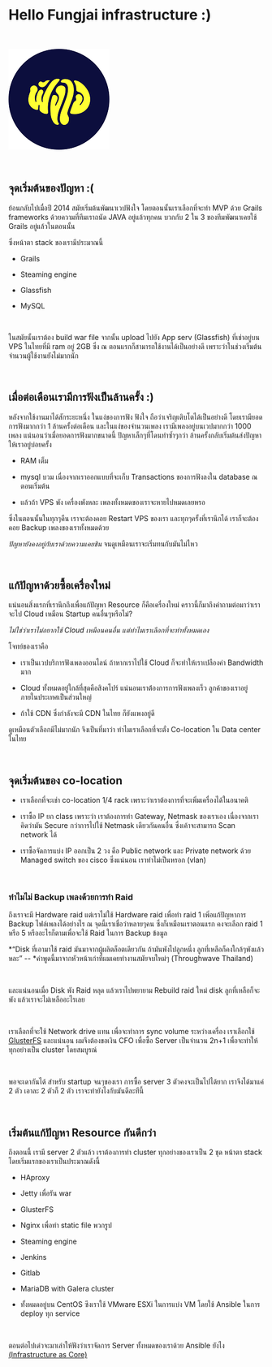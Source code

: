 Hello Fungjai infrastructure :)
===============================

 

![](images/logo.png)

 

จุดเริ่มต้นของปัญหา :(
-----------------

ย้อนกลับไปเมื่อปี 2014 สมัยเริ่มต้นพัฒนาเวปฟังใจ โดยตอนนั้นเราเลือกที่จะทำ MVP ด้วย Grails
frameworks ด้วยความที่ทีมเราถนัด JAVA อยู่แล้วทุกคน บวกกับ 2 ใน 3 ของทีมพัฒนาเคยใช้ Grails
อยู่แล้วในตอนนั้น

ซึ่งหน้าตา stack ของเรามีประมาณนี้

-   Grails

-   Steaming engine

-   Glassfish

-   MySQL

 

ในสมัยนั้นเราต้อง build war file จากนั้น upload ไปยัง App serv (Glassfish) ที่เช่าอยู่บน VPS
ในไทยที่มี ram อยู่ 2GB ซึ่ง ณ ตอนแรกก็สามารถใช้งานได้เป็นอย่างดี
เพราะว่าในช่วงเริ่มต้นจำนวนผู้ใช้งานยังไม่มากนัก

 

เมื่อต่อเดือนเรามีการฟังเป็นล้านครั้ง :)
------------------------------

หลังจากใช้งานมาได้สักระยะหนึ่ง ในแง่ของการฟัง ฟังใจ ถือว่าเจริญเติบโตได้เป็นอย่างดี
โดยเรามียอดการฟังมากกว่า 1 ล้านครั้งต่อเดือน และในแง่ของจำนวนเพลง เรามีเพลงอยู่บนเวปมากกว่า
1000 เพลง แน่นอนว่าเมื่อยอดการฟังมากขนาดนี้ ปัญหาเล็กๆที่โดนทำซ้ำๆกว่า
ล้านครั้งกลับเริ่มต้นส่งปัญหาให้เราอยู่บ่อยครั้ง

-   RAM เต็ม

-   mysql บวม เนื่องจากเราออกแบบที่จะเก็บ Transactions ของการฟังลงใน database ณ
    ตอนเริ่มต้น

-   แล้วถ้า VPS พัง เครื่องพังหละ เพลงทั้งหมดของเราจะหายไปหมดเลยหรอ

ซึ่งในตอนนั้นในทุกๆคืน เราจะต้องคอย Restart VPS ของเรา และทุกๆครั้งที่เรานึกได้ เราก็จะต้องคอย
Backup เพลงของเราทั้งหมดด้วย

*ปัญหายังคงอยู่กับเราด้วยความเคยชิน* จนดูเหมือนเราจะเริ่มทนกับมันไม่ไหว

 

แก้ปัญหาด้วยซื้อเครื่องใหม่
-------------------

แน่นอนสิ่งแรกที่เรานึกถึงเพื่อแก้ปัญหา Resource ก็คือเครื่องใหม่ คราวนี้ก็มาถึงคำถามต่อมาว่าเราจะไป
Cloud เหมือน Startup คนอื่นๆหรือไม่?

*ไม่ใช่ว่าเราไม่อยากใช้ Cloud เหมือนคนอื่น แต่ทำไมเราเลือกที่จะทำทั้งหมดเอง*

โจทย์ของเราคือ

-   เราเป็นเวปบริการฟังเพลงออนไลน์ ถ้าหากเราไปใช้ Cloud ก็จะทำให้เราเปลืองค่า Bandwidth
    มาก

-   Cloud ทั้งหมดอยู่ใกล้ที่สุดคือสิงคโปร์ แน่นอนเราต้่องการการฟังเพลงเร็ว
    ลูกค้าของเราอยู่ภายในประเทศเป็นส่วนใหญ่

-   ถ้าใช้ CDN ซึ่งกำลังจะมี CDN ในไทย ก็ยังแพงอยู่ดี

ดูเหมือนตัวเลือกมีไม่มากนัก จึงเป็นที่มาว่า ทำไมเราเลือกที่จะตั่ง Co-location ใน Data center
ในไทย

 

จุดเริ่มต้นของ co-location
----------------------

-   เราเลือกที่จะเช่า co-location 1/4 rack เพราะว่าเราต้องการที่จะเพิ่มเครื่องได้ในอนาคติ

-   เราซื้อ IP ยก class เพราะว่า เราต้องการทำ Gateway, Netmask ของเราเอง
    เนื่องจากเราคิดว่ามัน Secure กว่าการไปใช้ Netmask เดียวกันคนอื่น ซึ่งเค้าจะสามารถ Scan
    network ได้

-   เราซื้อจัดการแบ่ง IP ออกเป็น 2 วง คือ Public network และ Private network ด้วย
    Managed switch ของ cisco ซึ่งแน่นอน เราทำไม่เป็นหรอก (vlan)

 

### ทำไมไม่ Backup เพลงด้วยการทำ Raid

ถึงเราจะมี Hardware raid แต่เราไม่ใช้ Hardware raid เพื่อทำ raid 1 เพิ่อแก้ปัญหาการ Backup
ไฟล์เพลงได้อย่างไร ณ จุดนี้เราเชื่อว่าหลายๆคน ซึ่งก็เหมือนเราตอนแรก คงจะเลือก raid 1 หรือ 5
หรืออะไรก็ตามเพื่อจะใช้ Raid ในการ Backup ข้อมูล

*“Disk ที่เอามาใช้ raid มันมาจากผู้ผลิตล็อตเดียวกัน ถ้ามันพังไปลูกหนึ่ง ลูกที่เหลือก็คงใกล้ๆพังแล้วหละ”
-- *คำพูดนี้มาจากหัวหน้าเก่าที่ผมเคยทำงานสมัยจบใหม่ๆ (Throughwave Thailand)

 

และแน่นอนเมื่อ Disk พัง Raid หลุด แล้วเราไปพยายาม Rebuild raid ใหม่ disk ลูกที่เหลือก็จะพัง
แล้วเราจะไม่เหลืออะไรเลย

 

เราเลือกที่จะใช้ Network drive แทน เพื่อจะทำการ sync volume ระหว่างเครื่อง เราเลือกใช้
[GlusterFS](https://www.gluster.org/) และแน่นอน ผมจึงต้องขอเงิน CFO เพื่อซื้อ Server
เป็นจำนวน 2n+1 เพื่อจะทำให้ทุกอย่างเป็น cluster โดยสมบูรณ์

 

พอจะเดากันได้ สำหรับ startup จนๆของเรา การซื้อ server 3 ตัวคงจะเป็นไปได้ยาก เราจึงได้มาแค่
2 ตัว เอาละ 2 ตัวก็ 2 ตัว เราจะทำยังไงกับมันดีละทีนี้

 

เริ่มต้นแก้ปัญหา Resource กันดีกว่า
---------------------------

ถึงตอนนี้ เรามี server 2 ตัวแล้ว เราต้องการทำ cluster ทุกอย่างของเราเป็น 2 ชุด หน้าตา stack
โดยเริ่มแรกของเราเป็นประมาณดังนี้

-   HAproxy

-   Jetty เพื่อรัน war

-   GlusterFS

-   Nginx เพื่อทำ static file พวกรูป

-   Steaming engine

-   Jenkins

-   Gitlab

-   MariaDB with Galera cluster

-   ทั้งหมดอยู่บน CentOS ซึงเราใช้ VMware ESXi ในการแบ่ง VM โดยใช้ Ansible ในการ deploy
    ทุก service

 

ตอนต่อไปเด๋วจะมาเล่าให้ฟังว่าเราจัดการ Server ทั้งหมดของเราด้วย Ansible ยังไง[
(Infrastructure as Core)](fungjai-infra-2.md)
